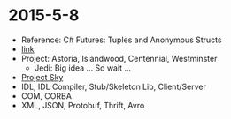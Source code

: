 # 2015-5-8

* Reference: C# Futures: Tuples and Anonymous Structs
* [link](https://github.com/awslabs/aws-sdk-go)
* Project: Astoria, Islandwood, Centennial, Westminster
  * Jedi: Big idea ... So wait ...
* [Project Sky](https://github.com/domokit/sky_sdk)
* IDL, IDL Compiler, Stub/Skeleton Lib, Client/Server
* COM, CORBA
* XML, JSON, Protobuf, Thrift, Avro
